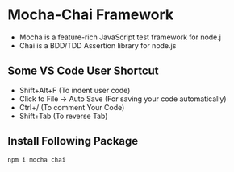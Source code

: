 # Mocha-Chai Framework

- Mocha is a feature-rich JavaScript test framework for node.j
- Chai is a BDD/TDD Assertion library for node.js

Some VS Code User Shortcut
--------------------------
- Shift+Alt+F (To indent user code)
- Click to File -> Auto Save (For saving your code automatically)
- Ctrl+/ (To comment Your Code)
- Shift+Tab (To reverse Tab)

Install Following Package
-------------------------

``
 npm i mocha chai 
``
